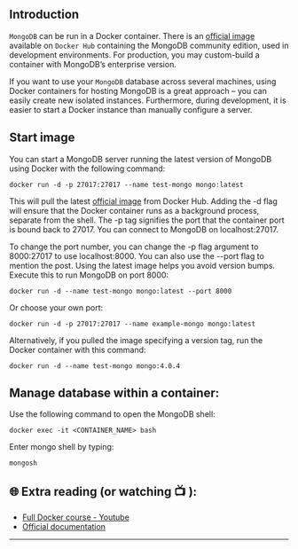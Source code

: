 ## Introduction

`MongoDB` can be run in a Docker container. There is an [official image](https://hub.docker.com/_/mongo) available on `Docker Hub` containing the MongoDB community edition, used in development environments. For production, you may custom-build a container with MongoDB’s enterprise version.

If you want to use your `MongoDB` database across several machines, using Docker containers for hosting MongoDB is a great approach – you can easily create new isolated instances. Furthermore, during development, it is easier to start a Docker instance than manually configure a server.

## Start image 

You can start a MongoDB server running the latest version of MongoDB using Docker with the following command:

```
docker run -d -p 27017:27017 --name test-mongo mongo:latest
```

This will pull the latest [official image](https://hub.docker.com/_/mongo/) from Docker Hub. Adding the -d flag will ensure that the Docker container runs as a background process, separate from the shell. The -p tag signifies the port that the container port is bound back to 27017. You can connect to MongoDB on localhost:27017.

To change the port number, you can change the -p flag argument to 8000:27017 to use localhost:8000. You can also use the --port flag to mention the post. Using the latest image helps you avoid version bumps. Execute this to run MongoDB on port 8000:

```
docker run -d --name test-mongo mongo:latest --port 8000
```
Or choose your own port:

```
docker run -d -p 27017:27017 --name example-mongo mongo:latest
```

Alternatively, if you pulled the image specifying a version tag, run the Docker container with this command:

```
docker run -d --name test-mongo mongo:4.0.4
```

## Manage database within a container: 

Use the following command to open the MongoDB shell:

```
docker exec -it <CONTAINER_NAME> bash
```

Enter mongo shell by typing: 

```
mongosh
```


## 🌐  Extra reading (or watching 📺 ):

* [Full Docker course - Youtube](https://www.youtube.com/watch?v=pTFZFxd4hOI)
* [Official documentation](https://docs.docker.com/)
***
